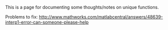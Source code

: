 This is a page for documenting some thoughts/notes on unique functions.

Problems to fix:
http://www.mathworks.com/matlabcentral/answers/48639-interp1-error-can-someone-please-help
